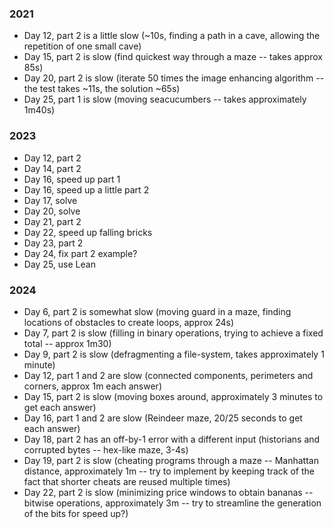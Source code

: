 ### 2021

* Day 12, part 2 is a little slow (~10s, finding a path in a cave,
  allowing the repetition of one small cave)
* Day 15, part 2 is slow (find quickest way through a maze -- takes approx 85s)
* Day 20, part 2 is slow (iterate 50 times the image enhancing algorithm -- the test takes ~11s, the solution ~65s)
* Day 25, part 1 is slow (moving seacucumbers -- takes approximately 1m40s)

### 2023

* Day 12, part 2
* Day 14, part 2
* Day 16, speed up part 1
* Day 16, speed up a little part 2
* Day 17, solve
* Day 20, solve
* Day 21, part 2
* Day 22, speed up falling bricks
* Day 23, part 2
* Day 24, fix part 2 example?
* Day 25, use Lean

### 2024

* Day 6, part 2 is somewhat slow (moving guard in a maze, finding locations of obstacles to create loops, approx 24s)
* Day 7, part 2 is slow (filling in binary operations, trying to achieve a fixed total -- approx 1m30)
* Day 9, part 2 is slow (defragmenting a file-system, takes approximately 1 minute)
* Day 12, part 1 and 2 are slow (connected components, perimeters and corners, approx 1m each answer)
* Day 15, part 2 is slow (moving boxes around, approximately 3 minutes to get each answer)
* Day 16, part 1 and 2 are slow (Reindeer maze, 20/25 seconds to get each answer)
* Day 18, part 2 has an off-by-1 error with a different input (historians and corrupted bytes --
  hex-like maze, 3-4s)
* Day 19, part 2 is slow (cheating programs through a maze -- Manhattan distance,
  approximately 1m -- try to implement by keeping track of the fact that shorter cheats are reused
  multiple times)
* Day 22, part 2 is slow (minimizing price windows to obtain bananas -- bitwise operations,
  approximately 3m -- try to streamline the generation of the bits for speed up?)

